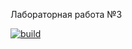 Лабораторная работа №3

[![build](https://github.com/KoReSh2299/Lab3BD/actions/workflows/dotnet-desktop.yml/badge.svg)](https://github.com/VolMaxGen/DB_Lab3/blob/dae904015b80600f678006950393441c84f19096/.github/workflows/dotnet-desktop.yml)
